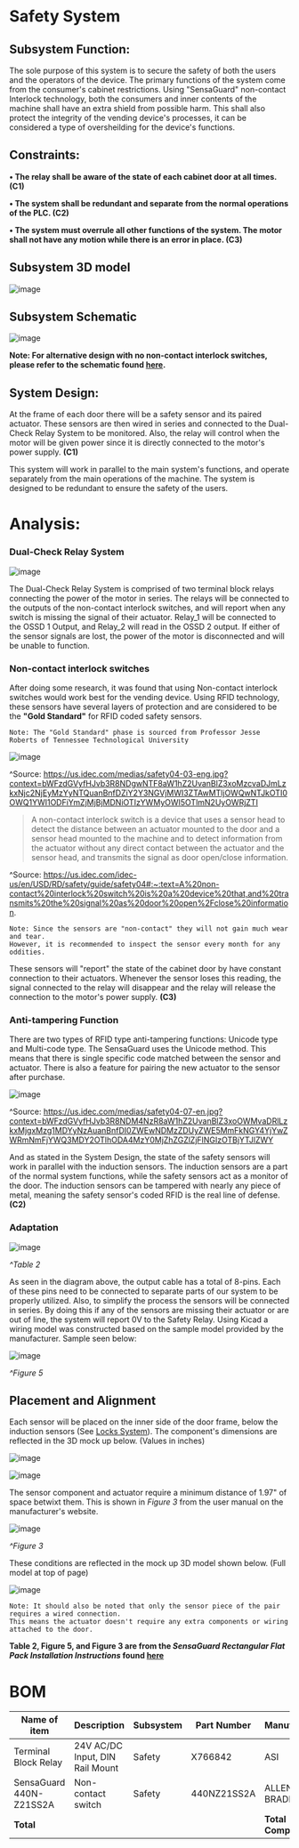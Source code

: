 # Safety System

## Subsystem Function:
The sole purpose of this system is to secure the safety of both the users and the operators of the device. The primary functions of the system come from the consumer's cabinet restrictions. Using "SensaGuard" non-contact Interlock technology, both the consumers and inner contents of the machine shall have an extra shield from possible harm. This shall also protect the integrity of the vending device's processes, it can be considered a type of oversheilding for the device's functions.


## Constraints:

**• The relay shall be aware of the state of each cabinet door at all times. (C1)**

**• The system shall be redundant and separate from the normal operations of the PLC. (C2)**

**• The system must overrule all other functions of the system. The motor shall not have any motion while there is an error in place. (C3)**



## Subsystem 3D model

![image](https://user-images.githubusercontent.com/100805322/219275238-a8289762-a105-446a-8a5a-54a5abeedcbe.png)

## Subsystem Schematic

![image](https://user-images.githubusercontent.com/100805322/220266587-61a7dbbb-762b-4be1-8fab-ddcc6aab9885.png)


  **Note: For alternative design with no non-contact interlock switches, please refer to the schematic found [here](https://github.com/DillonSW/Capstone_Team_5/blob/4dd55fb676e405559dcd8b679fd0daf48392436e/images/SafetySystem_Schematic_ACTUAL.png).**



## System Design:

  At the frame of each door there will be a safety sensor and its paired actuator. These sensors are then wired in series and connected to the Dual-Check Relay System to be monitored. Also, the relay will control when the motor will be given power since it is directly connected to the motor's power supply. **(C1)**
  
  This system will work in parallel to the main system's functions, and operate separately from the main operations of the machine. The system is designed to be redundant to ensure the safety of the users. 

# Analysis:

### Dual-Check Relay System

![image](https://user-images.githubusercontent.com/100805322/220256330-4dcdd449-0aac-4013-ad56-ad2000c6fa7c.png)

  The Dual-Check Relay System is comprised of two terminal block relays connecting the power of the motor in series. The relays will be connected to the outputs of the non-contact interlock switches, and will report when any switch is missing the signal of their actuator. Relay_1 will be connected to the OSSD 1 Output, and Relay_2 will read in the OSSD 2 output. If either of the sensor signals are lost, the power of the motor is disconnected and will be unable to function.

### Non-contact interlock switches

After doing some research, it was found that using Non-contact interlock switches would work best for the vending device. Using RFID technology, these sensors have several layers of protection and are considered to be the **"Gold Standard"** for RFID coded safety sensors.

    Note: The "Gold Standard" phase is sourced from Professor Jesse Roberts of Tennessee Technological University

![image](https://user-images.githubusercontent.com/100805322/219275585-d74a4bd6-3dd5-4356-bd81-1d1f2cc7a86b.png)

^Source: https://us.idec.com/medias/safety04-03-eng.jpg?context=bWFzdGVyfHJvb3R8NDgwNTF8aW1hZ2UvanBlZ3xoMzcvaDJmLzkxNjc2NjEyMzYyNTQuanBnfDZiY2Y3NGVjMWI3ZTAwMTljOWQwNTJkOTI0OWQ1YWI1ODFiYmZjMjBjMDNiOTIzYWMyOWI5OTlmN2UyOWRjZTI


> A non-contact interlock switch is a device that uses a sensor head to detect the distance between an actuator mounted to the door and a sensor head mounted to the machine and to detect information from the actuator without any direct contact between the actuator and the sensor head, and transmits the signal as door open/close information.

^Source: https://us.idec.com/idec-us/en/USD/RD/safety/guide/safety04#:~:text=A%20non-contact%20interlock%20switch%20is%20a%20device%20that,and%20transmits%20the%20signal%20as%20door%20open%2Fclose%20information.


    Note: Since the sensors are "non-contact" they will not gain much wear and tear. 
    However, it is recommended to inspect the sensor every month for any oddities. 
    
These sensors will "report" the state of the cabinet door by have constant connection to their actuators. Whenever the sensor loses this reading, the signal connected to the relay will disappear and the relay will release the connection to the motor's power supply. **(C3)**

### Anti-tampering Function

There are two types of RFID type anti-tampering functions: Unicode type and Multi-code type. The SensaGuard uses the Unicode method. This means that there is single specific code matched between the sensor and actuator. There is also a feature for pairing the new actuator to the sensor after purchase.

![image](https://user-images.githubusercontent.com/100805322/219281038-b7c2bbf9-96e0-44d7-8086-9a81abfa7b8b.png)

^Source: https://us.idec.com/medias/safety04-07-en.jpg?context=bWFzdGVyfHJvb3R8NDM4NzR8aW1hZ2UvanBlZ3xoOWMvaDRlLzkxMjgxMzg1MDYyNzAuanBnfDI0ZWEwNDMzZDUyZWE5MmFkNGY4YjYwZWRmNmFjYWQ3MDY2OTlhODA4MzY0MjZhZGZlZjFlNGIzOTBjYTJlZWY

And as stated in the System Design, the state of the safety sensors will work in parallel with the induction sensors. The induction sensors are a part of the normal system functions, while the safety sensors act as a monitor of the door. The induction sensors can be tampered with nearly any piece of metal, meaning the safety sensor's coded RFID is the real line of defense. **(C2)**

### Adaptation

![image](https://user-images.githubusercontent.com/100805322/219279087-0f7633c4-b6c9-44d6-9171-55ad80ad1205.png)

*^Table 2*

As seen in the diagram above, the output cable has a total of 8-pins. Each of these pins need to be connected to separate parts of our system to be properly utilized. Also, to simplify the process the sensors will be connected in series. By doing this if any of the sensors are missing their actuator or are out of line, the system will report 0V to the Safety Relay. Using Kicad a wiring model was constructed based on the sample model provided by the manufacturer. Sample seen below:

![image](https://user-images.githubusercontent.com/100805322/219280921-13addd1a-f63f-4eae-a950-8e0f9d8fa89e.png)

*^Figure 5*

## Placement and Alignment 

Each sensor will be placed on the inner side of the door frame, below the induction sensors (See [Locks System](https://github.com/DillonSW/Capstone_Team_5/blob/main/Documentation/Signoffs/Security_Locks.md)). The component's dimensions are reflected in the 3D mock up below. (Values in inches)

![image](https://user-images.githubusercontent.com/100805322/219282123-7ae174f9-8a01-4e61-8e12-526d95e35f2f.png)

![image](https://user-images.githubusercontent.com/100805322/219282149-cdba0efb-5ba5-4401-8828-22926a7aeb31.png)


The sensor component and actuator require a minimum distance of 1.97" of space betwixt them. This is shown in *Figure 3* from the user manual on the manufacturer's website.

![image](https://user-images.githubusercontent.com/100805322/219317607-ba010073-7c85-412f-9d6a-a4de02f399b3.png)

*^Figure 3*

These conditions are reflected in the mock up 3D model shown below. (Full model at top of page)

![image](https://user-images.githubusercontent.com/100805322/219282538-918d2b68-e11e-44e6-b848-c553e211fd4e.png)

    Note: It should also be noted that only the sensor piece of the pair requires a wired connection. 
    This means the actuator doesn't require any extra components or wiring attached to the door.
**Table 2, Figure 5, and Figure 3 are from the *SensaGuard Rectangular Flat Pack Installation Instructions* found [here](https://www.rockwellautomation.com/en-us/products/hardware/allen-bradley/safety-products/safety-sensors/safety-interlock-switches/non-contact-interlock-switches/440n-sensaguard.html)**

# BOM
| Name of item | Description | Subsystem | Part Number | Manufacturer | Quantity | Price | Total |
|--------------|-------------|-----------|-------------|--------------|----------|-------|-------|
|Terminal Block Relay|24V AC/DC Input, DIN Rail Mount| Safety | X766842 | ASI | 2 | $11.96 | $23.92|
|SensaGuard 440N-Z21SS2A|Non-contact switch| Safety | 440NZ21SS2A | ALLEN-BRADLEY | 3 | $155.01 | $465.03|
| **Total** |  |  |  | **Total Components** | 5 | **Total Cost** | $488.95 |
